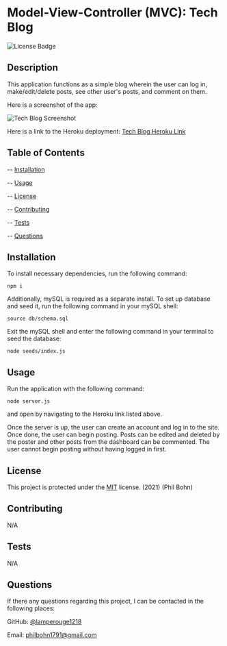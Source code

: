 # Model-View-Controller (MVC): Tech Blog

![License Badge](https://img.shields.io/badge/license-MIT-blue)

## Description

This application functions as a simple blog wherein the user can log in, make/edit/delete posts, see other user's posts, and comment on them.

Here is a screenshot of the app:

![Tech Blog Screenshot]()

Here is a link to the Heroku deployment: [Tech Blog Heroku Link](https://whispering-tundra-24252.herokuapp.com/)

## Table of Contents

-- [Installation](#installation)

-- [Usage](#usage)

-- [License](#license)

-- [Contributing](#contributing)

-- [Tests](#tests)

-- [Questions](#questions)

## Installation

To install necessary dependencies, run the following command:

    npm i

Additionally, mySQL is required as a separate install. To set up database and seed it, run the following command in your mySQL shell:

    source db/schema.sql

Exit the mySQL shell and enter the following command in your terminal to seed the database:

    node seeds/index.js

## Usage

Run the application with the following command:

    node server.js

and open by navigating to the Heroku link listed above.

Once the server is up, the user can create an account and log in to the site. Once done, the user can begin posting. Posts can be edited and deleted by the poster and other posts from the dashboard can be commented. The user cannot begin posting without having logged in first.

## License

This project is protected under the [MIT](https://choosealicense.com/licenses/mit/) license. (2021) (Phil Bohn)

## Contributing

N/A

## Tests

N/A

## Questions

If there any questions regarding this project, I can be contacted in the following places:

GitHub: [@lamperouge1218](https://github.com/lamperouge1218)

Email: philbohn1791@gmail.com
